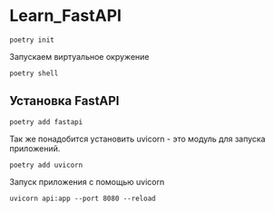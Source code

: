 # Learn_FastAPI

```commandline
poetry init
```
Запускаем виртуальное окружение
```commandline
poetry shell
```
## Установка FastAPI
```commandline
poetry add fastapi
```
Так же понадобится установить uvicorn - это модуль для запуска приложений.
```commandline
poetry add uvicorn
```

Запуск приложения с помощью uvicorn
```commandline
uvicorn api:app --port 8080 --reload
```
